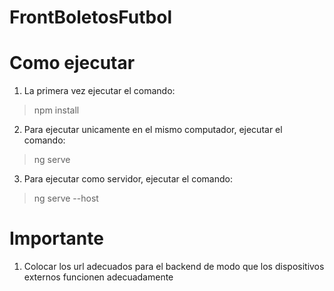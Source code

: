# FrontBoletosFutbol

# Como ejecutar

1. La primera vez ejecutar el comando:

> npm install 

2. Para ejecutar unicamente en el mismo computador, ejecutar el comando:

> ng serve

3. Para ejecutar como servidor, ejecutar el comando:

> ng serve --host <ip host server>

# Importante 

1. Colocar los url adecuados para el backend de modo que los dispositivos externos funcionen adecuadamente

